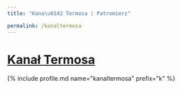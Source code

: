 ```yaml
---
title: "Kana\u0142 Termosa | Patromierz"

permalink: /kanaltermosa
---
```


# [Kanał Termosa](https://patronite.pl/kanaltermosa)

{% include profile.md name="kanaltermosa" prefix="k" %}
